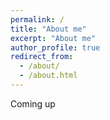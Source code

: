 ```yaml
---
permalink: /
title: "About me"
excerpt: "About me"
author_profile: true
redirect_from: 
  - /about/
  - /about.html
---
```

Coming up
